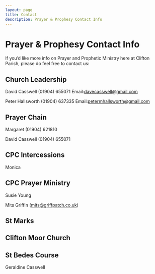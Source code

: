 ```yaml
---
layout: page
title: Contact
description: Prayer & Prophesy Contact Info
---
```


Prayer & Prophesy Contact Info
==============================
If you’d like more info on Prayer and Prophetic Ministry here at Clifton Parish, please do feel free to contact us:

Church Leadership
-----------------
David Casswell (01904) 655071 Email:davecasswell@gmail.com

Peter Hallsworth (01904) 637335 Email:petermhallsworth@gmail.com

Prayer Chain
------------
Margaret (01904) 621810

David Casswell (01904) 655071

CPC Intercessions
-----------------
Monica

CPC Prayer Ministry
-------------------
Susie Young 

Mits Griffin (mits@griffpatch.co.uk)

St Marks
--------

Clifton Moor Church
-------------------

St Bedes Course
---------------
Geraldine Casswell

